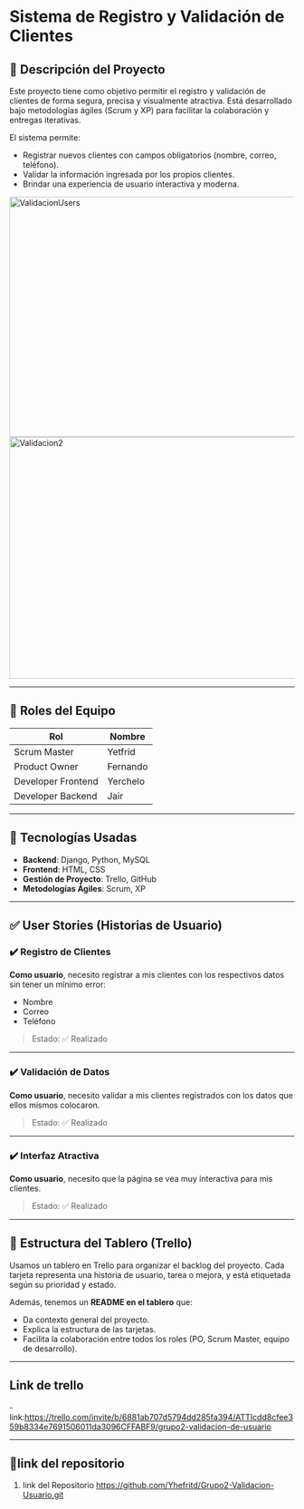 # Sistema de Registro y Validación de Clientes

## 📌 Descripción del Proyecto

Este proyecto tiene como objetivo permitir el registro y validación de clientes de forma segura, precisa y visualmente atractiva. Está desarrollado bajo metodologías ágiles (Scrum y XP) para facilitar la colaboración y entregas iterativas.

El sistema permite:
- Registrar nuevos clientes con campos obligatorios (nombre, correo, teléfono).
- Validar la información ingresada por los propios clientes.
- Brindar una experiencia de usuario interactiva y moderna.
<img width="949" height="424" alt="ValidacionUsers" src="https://github.com/user-attachments/assets/1d7935e9-b483-4e7e-a383-d8e2078bf623" />

<img width="946" height="427" alt="Validacion2" src="https://github.com/user-attachments/assets/5d99c581-4837-412f-a2a4-0309e134aba8" />

---

## 👥 Roles del Equipo

| Rol               | Nombre      |
|------------------|-------------|
| Scrum Master      | Yetfrid     |
| Product Owner     | Fernando    |
| Developer Frontend| Yerchelo    |
| Developer Backend | Jair        |

---

## 🧰 Tecnologías Usadas

- **Backend**: Django, Python, MySQL  
- **Frontend**: HTML, CSS  
- **Gestión de Proyecto**: Trello, GitHub  
- **Metodologías Ágiles**: Scrum, XP

---

## ✅ User Stories (Historias de Usuario)

### ✔️ Registro de Clientes
**Como usuario**, necesito registrar a mis clientes con los respectivos datos sin tener un mínimo error:

- Nombre  
- Correo  
- Teléfono

> Estado: ✅ Realizado

---

### ✔️ Validación de Datos
**Como usuario**, necesito validar a mis clientes registrados con los datos que ellos mismos colocaron.

> Estado: ✅ Realizado

---

### ✔️ Interfaz Atractiva
**Como usuario**, necesito que la página se vea muy interactiva para mis clientes.

> Estado: ✅ Realizado

---

## 📖 Estructura del Tablero (Trello)

Usamos un tablero en Trello para organizar el backlog del proyecto. Cada tarjeta representa una historia de usuario, tarea o mejora, y está etiquetada según su prioridad y estado.

Además, tenemos un **README en el tablero** que:

- Da contexto general del proyecto.
- Explica la estructura de las tarjetas.
- Facilita la colaboración entre todos los roles (PO, Scrum Master, equipo de desarrollo).

---

## Link de trello

-link:https://trello.com/invite/b/6881ab707d5794dd285fa394/ATTIcdd8cfee359b8334e7691506011da3096CFFABF9/grupo2-validacion-de-usuario

---

## 🚀link del repositorio

1. link del Repositorio
   https://github.com/Yhefritd/Grupo2-Validacion-Usuario.git
